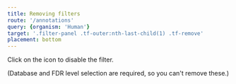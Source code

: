 ```yaml
---
title: Removing filters
route: '/annotations'
query: {organism: 'Human'}
target: '.filter-panel .tf-outer:nth-last-child(1) .tf-remove'
placement: bottom
---
```


Click on the <i class="el-icon-error"></i> icon to disable the filter.

(Database and FDR level selection are required, so you can't remove these.)
